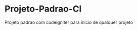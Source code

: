 Projeto-Padrao-CI
=================

Projeto padrao com codeigniter para inicio de qualquer projeto
